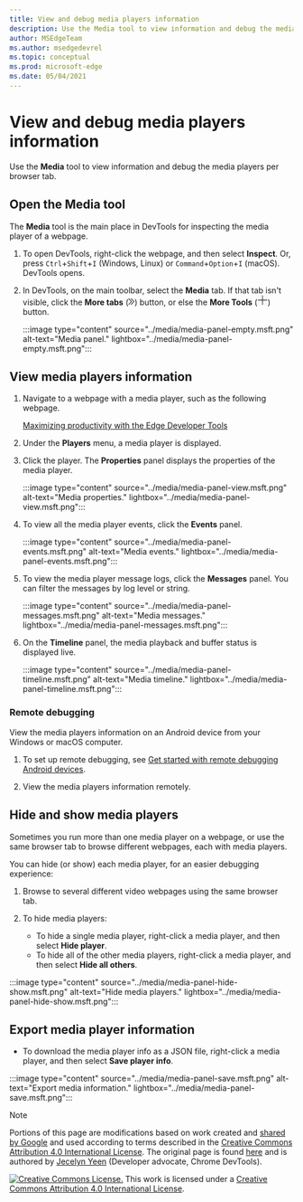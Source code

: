 ```yaml
---
title: View and debug media players information
description: Use the Media tool to view information and debug the media players per browser tab.
author: MSEdgeTeam
ms.author: msedgedevrel
ms.topic: conceptual
ms.prod: microsoft-edge
ms.date: 05/04/2021
---
```

<!-- Copyright Jecelyn Yeen

   Licensed under the Apache License, Version 2.0 (the "License");
   you may not use this file except in compliance with the License.
   You may obtain a copy of the License at

       https://www.apache.org/licenses/LICENSE-2.0

   Unless required by applicable law or agreed to in writing, software
   distributed under the License is distributed on an "AS IS" BASIS,
   WITHOUT WARRANTIES OR CONDITIONS OF ANY KIND, either express or implied.
   See the License for the specific language governing permissions and
   limitations under the License.  -->
# View and debug media players information

Use the **Media** tool to view information and debug the media players per browser tab.


<!-- ====================================================================== -->
## Open the Media tool

The **Media** tool is the main place in DevTools for inspecting the media player of a webpage.

1. To open DevTools, right-click the webpage, and then select **Inspect**.  Or, press `Ctrl`+`Shift`+`I` (Windows, Linux) or `Command`+`Option`+`I` (macOS).  DevTools opens.

1. In DevTools, on the main toolbar, select the **Media** tab.  If that tab isn't visible, click the **More tabs** (![More tabs icon.](../media/more-tabs-icon-light-theme.png)) button, or else the **More Tools** (![More Tools icon.](../media/more-tools-icon-light-theme.png)) button.

   :::image type="content" source="../media/media-panel-empty.msft.png" alt-text="Media panel." lightbox="../media/media-panel-empty.msft.png":::


<!-- ====================================================================== -->
## View media players information

1. Navigate to a webpage with a media player, such as the following webpage.

    [Maximizing productivity with the Edge Developer Tools](https://www.bing.com/videos/search?view=detail&mid=DE0BA14EC0E0D18C06C8DE0BA14EC0E0D18C06C8)

1. Under the **Players** menu, a media player is displayed.

1. Click the player.  The **Properties** panel displays the properties of the media player.

   :::image type="content" source="../media/media-panel-view.msft.png" alt-text="Media properties." lightbox="../media/media-panel-view.msft.png":::

1. To view all the media player events, click the **Events** panel.

   :::image type="content" source="../media/media-panel-events.msft.png" alt-text="Media events." lightbox="../media/media-panel-events.msft.png":::

1. To view the media player message logs, click the **Messages** panel.  You can filter the messages by log level or string.

   :::image type="content" source="../media/media-panel-messages.msft.png" alt-text="Media messages." lightbox="../media/media-panel-messages.msft.png":::

1. On the **Timeline** panel, the media playback and buffer status is displayed live.

   :::image type="content" source="../media/media-panel-timeline.msft.png" alt-text="Media timeline." lightbox="../media/media-panel-timeline.msft.png":::

### Remote debugging

View the media players information on an Android device from your Windows or macOS computer.

1. To set up remote debugging, see [Get started with remote debugging Android devices](../remote-debugging/index.md).

1. View the media players information remotely.

    <!-- TODO: recreate image using an Android device -->
    <!--
   :::image type="content" source="../media/media-panel-remote-debug.msft.png" alt-text="Remote debugging." lightbox="../media/media-panel-remote-debug.msft.png":::
    -->


<!-- ====================================================================== -->
## Hide and show media players

Sometimes you run more than one media player on a webpage, or use the same browser tab to browse different webpages, each with media players.

You can hide (or show) each media player, for an easier debugging experience:

1. Browse to several different video webpages using the same browser tab.

1. To hide media players:
    *  To hide a single media player, right-click a media player, and then select **Hide player**.
    *  To hide all of the other media players, right-click a media player, and then select **Hide all others**.

:::image type="content" source="../media/media-panel-hide-show.msft.png" alt-text="Hide media players." lightbox="../media/media-panel-hide-show.msft.png":::


<!-- ====================================================================== -->
## Export media player information

*  To download the media player info as a JSON file, right-click a media player, and then select **Save player info**.

:::image type="content" source="../media/media-panel-save.msft.png" alt-text="Export media information." lightbox="../media/media-panel-save.msft.png":::


<!-- ====================================================================== -->
> [!NOTE]
> Portions of this page are modifications based on work created and [shared by Google](https://developers.google.com/terms/site-policies) and used according to terms described in the [Creative Commons Attribution 4.0 International License](https://creativecommons.org/licenses/by/4.0).
> The original page is found [here](https://developers.google.com/web/tools/chrome-devtools/media-panel/index) and is authored by [Jecelyn Yeen](https://developers.google.com/web/resources/contributors#jecelyn-yeen) (Developer advocate, Chrome DevTools).

[![Creative Commons License.](https://i.creativecommons.org/l/by/4.0/88x31.png)](https://creativecommons.org/licenses/by/4.0)
This work is licensed under a [Creative Commons Attribution 4.0 International License](https://creativecommons.org/licenses/by/4.0).
